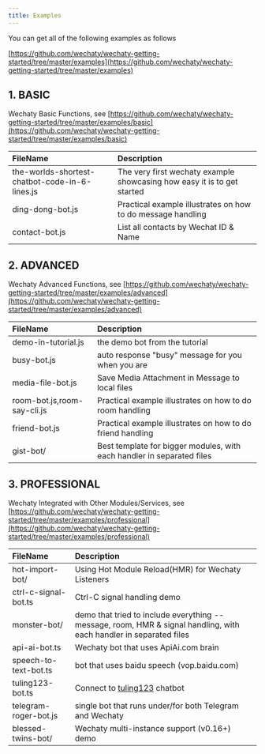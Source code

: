 ```yaml
---
title: Examples
---
```


You can get all of the following examples as follows

[https://github.com/wechaty/wechaty-getting-started/tree/master/examples](https://github.com/wechaty/wechaty-getting-started/tree/master/examples)

## 1. BASIC

Wechaty Basic Functions, see [https://github.com/wechaty/wechaty-getting-started/tree/master/examples/basic](https://github.com/wechaty/wechaty-getting-started/tree/master/examples/basic)

| FileName | Description |
| :--- | :--- |
| the-worlds-shortest-chatbot-code-in-6-lines.js | The very first wechaty example showcasing how easy it is to get started |
| ding-dong-bot.js | Practical example illustrates on how to do message handling |
| contact-bot.js | List all contacts by Wechat ID & Name |

## 2. ADVANCED

Wechaty Advanced Functions, see [https://github.com/wechaty/wechaty-getting-started/tree/master/examples/advanced](https://github.com/wechaty/wechaty-getting-started/tree/master/examples/advanced)

| FileName | Description |
| :--- | :--- |
| demo-in-tutorial.js | the demo bot from the tutorial |
| busy-bot.js | auto response "busy" message for you when you are |
| media-file-bot.js | Save Media Attachment in Message to local files |
| room-bot.js,room-say-cli.js | Practical example illustrates on how to do room handling |
| friend-bot.js | Practical example illustrates on how to do friend handling |
| gist-bot/ | Best template for bigger modules, with each handler in separated files |

## 3. PROFESSIONAL

Wechaty Integrated with Other Modules/Services, see [https://github.com/wechaty/wechaty-getting-started/tree/master/examples/professional](https://github.com/wechaty/wechaty-getting-started/tree/master/examples/professional)

| FileName | Description |
| :--- | :--- |
| hot-import-bot/ | Using Hot Module Reload\(HMR\) for Wechaty Listeners |
| ctrl-c-signal-bot.ts | Ctrl-C signal handling demo |
| monster-bot/ | demo that tried to include everything -- message, room, HMR & signal handling, with each handler in separated files |
| api-ai-bot.ts | Wechaty bot that uses ApiAi.com brain |
| speech-to-text-bot.ts | bot that uses baidu speech \(vop.baidu.com\) |
| tuling123-bot.ts | Connect to [tuling123](http://www.tuling123.com/) chatbot |
| telegram-roger-bot.js | single bot that runs under/for both Telegram and Wechaty |
| blessed-twins-bot/ | Wechaty multi-instance support \(v0.16+\) demo |
